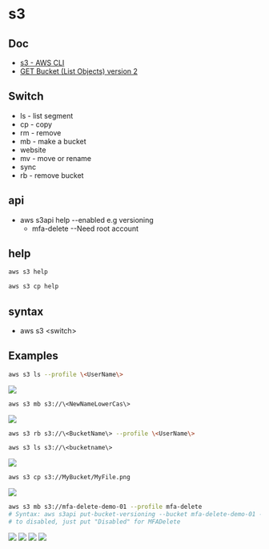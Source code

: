 # s3

## Doc
* [s3 - AWS CLI](https://docs.aws.amazon.com/cli/latest/reference/s3/)
* [GET Bucket (List Objects) version 2](https://docs.aws.amazon.com/AmazonS3/latest/API/archive-v2-RESTBucketGET.html)

## Switch
* ls - list segment
* cp - copy
* rm - remove
* mb - make a bucket
* website
* mv - move or rename
* sync
* rb - remove bucket

## api
*  aws s3api help --enabled e.g versioning
    * mfa-delete --Need root account

## help
````bash
aws s3 help
````

````bash
aws s3 cp help
````

## syntax
* aws s3 \<switch\>

## Examples
```bash
aws s3 ls --profile \<UserName\>
````
[<img src="https://i.imgur.com/bO4t6JX.png">](https://i.imgur.com/bO4t6JX.png)

````bash
aws s3 mb s3://\<NewNameLowerCas\>
````
[<img src="https://i.imgur.com/vg02p0R.png">](https://i.imgur.com/vg02p0R.png)

````bash
aws s3 rb s3://\<BucketName\> --profile \<UserName\>
````

````bash
aws s3 ls s3://\<bucketname\>
````
[<img src="https://i.imgur.com/W5Mg1Dm.png">](https://i.imgur.com/W5Mg1Dm.png)

````bash
aws s3 cp s3://MyBucket/MyFile.png
````
[<img src="https://i.imgur.com/e5aXNMD.png">](https://i.imgur.com/e5aXNMD.png)

````bash
aws s3 mb s3://mfa-delete-demo-01 --profile mfa-delete
# Syntax: aws s3api put-bucket-versioning --bucket mfa-delete-demo-01 --versioning-configuration Status=Enabled,MFADelete=Enabled --mfa "arn:.. mfa-codeFromYourDevice " --profile mfa-delete
# to disabled, just put "Disabled" for MFADelete
````
[<img src="https://i.imgur.com/vmz2AVA.png">](https://i.imgur.com/vmz2AVA.png)
[<img src="https://i.imgur.com/BUXJVQ4.png">](https://i.imgur.com/BUXJVQ4.png)
[<img src="https://i.imgur.com/mirP8Jp.png">](https://i.imgur.com/mirP8Jp.png)
[<img src="https://i.imgur.com/5Yky46S.png">](https://i.imgur.com/5Yky46S.png)

